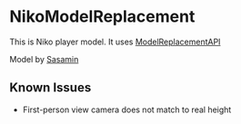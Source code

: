 # NikoModelReplacement

This is Niko player model.
It uses [ModelReplacementAPI](https://github.com/BunyaPineTree/LethalCompany_ModelReplacementAPI)

Model by [Sasamin](https://sasaminvrc.booth.pm/items/4493931)

Known Issues
-
- First-person view camera does not match to real height
